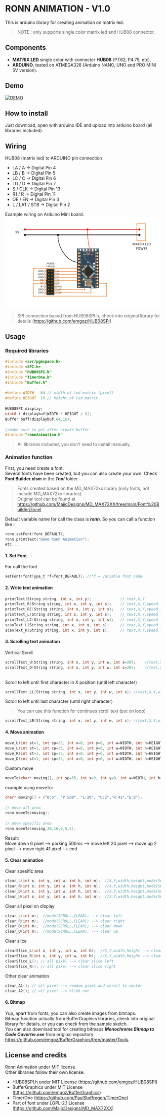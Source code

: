 # RONN ANIMATION - V1.0
This is arduino library for creating animation on matrix led.  
> NOTE : only supports single color matrix led and HUB08 connector.

## Components
- **MATRIX LED** single color with connector **HUB08** (P7.62, P4.75, etc). 
- **ARDUINO**, tested on ATMEGA328 (Arduino NANO, UNO and PRO MINI 5V version).

## Demo
[![DEMO](http://img.youtube.com/vi/jYppBStfILE/0.jpg)](https://youtu.be/jYppBStfILE)

## How to install
Just download, open with arduino IDE and upload into arduino board (all libraries included).

## Wiring
HUB08 (matrix led) to ARDUINO pin connection
 - LA / A    -> Digital Pin 4
 - LB / B    -> Digital Pin 5
 - LC / C    -> Digital Pin 6
 - LD / D    -> Digital Pin 7
 - S / CLK   -> Digital Pin 13
 - R1 / R    -> Digital Pin 11
 - OE / EN   -> Digital Pin 3
 - L / LAT / STB -> Digital Pin 2

Example wiring on Arduino Mini board.
![Wiring](Tool/wiring.png)

> SPI connection based from HUB08SPI.h, check into original library for details (https://github.com/emgoz/HUB08SPI).

## Usage
### Required libraries
~~~C
#include <avr/pgmspace.h>
#include <SPI.h>
#include "HUB08SPI.h"
#include "TimerOne.h"
#include "Buffer.h"

#define WIDTH   64 // width of led matrix (pixel)
#define HEIGHT  16 // height of led matrix

HUB08SPI display;
uint8_t displaybuf[WIDTH * HEIGHT / 8];
Buffer buff(displaybuf,64,16);

//make sure to put after create buffer
#include "ronnAnimation.h" 
~~~
> All libraries included, you don't need to install manually.



### Animation function
First, you need create a font.  
Several fonts have been created, but you can also create your own. Check **Font Builder.xlsm** in the ***Tool*** folder.
> Fonts created based on the MD_MAX72xx library (only fonts, not include MD_MAX72xx libraries).  
> Original tool can be found at https://github.com/MajicDesigns/MD_MAX72XX/tree/main/Font%20Builder/Excel

Default variable name for call the class is ***ronn***. So you can call a function like :
```C
ronn.setFont(font_DEFAULT);
ronn.printText("Demo Ronn Animation");
etc...
```
#### 1. Set Font
For call the font
```C
setFont(fontType_t *f=font_DEFAULT); //*f = variable font name
```
#### 2. Write text animation
```C
printText(String string, int x, int y);   			// text,X,Y
printText_R(String string, int x, int y, int s);  	// text,X,Y,speed --> print right with delay animation
printText_RC(String string, int x, int y, int s);  	// text,X,Y,speed --> print right with delay and cursor animation
printText_L(String string, int x, int y, int s);  	// text,X,Y,speed --> print left with delay animation
printText_LC(String string, int x, int y, int s);  	// text,X,Y,speed --> print left with delay and cursor animation 
scanText_L(String string, int x, int y, int s);  	// text,X,Y,speed --> scan left animation
scanText_R(String string, int x, int y, int s);  	// text,X,Y,speed --> scan right animation
```

#### 3. Scrolling text animation
Vertical Scroll
```C
scrollText_U(String string, int x, int y, int w, int s=20);    //text,X,Y,width,speed --> scroll text up
scrollText_D(String string, int x, int y, int w, int s=20);    //text,X,Y,width,speed --> scroll text down
	
```
Scroll to left until first character in X position (until left character)
```C
scrollText_LL(String string, int x, int y, int w, int s); //text,X,Y,width,speed (height auto from font height)
```
Scroll to left until last character (until right character)
> You can use this function for continues scroll text (put on loop)
```C
scrollText_LR(String string, int x, int y, int w, int s); //text,X,Y,width,speed (height auto from font height)
```

#### 4. Move animation
```C
move_U(int st=1, int sp=35, int x=0, int y=0, int w=WIDTH, int h=HEIGHT); //step,speed,X,Y,width,height --> move up
move_L(int st=1, int sp=35, int x=0, int y=0, int w=WIDTH, int h=HEIGHT); //step,speed,X,Y,width,height --> move left
move_R(int st=1, int sp=35, int x=0, int y=0, int w=WIDTH, int h=HEIGHT); //step,speed,X,Y,width,height --> move right
move_D(int st=1, int sp=35, int x=0, int y=0, int w=WIDTH, int h=HEIGHT); //step,speed,X,Y,width,height --> move down
```
Custom move
```C
moveTo(char* moving[], int sp=35, int x=0, int y=0, int w=WIDTH, int h=HEIGHT); //array direction & step,speed,X,Y,width,height
```
example using moveTo:
```C
char* moving[] = {"D:6", "P:500", "L:20", "U:2","R:41","E:0"};

// move all area
ronn.moveTo(moving);

// move spesific area
ronn.moveTo(moving,20,16,0,5,5);

```
Result:  
Move down 6 pixel --> parking 500ms --> move left 20 pixel --> move up 2 pixel --> move right 41 pixel --> end


#### 5. Clear animation
Clear spesific area
```C
clear_L(int x, int y, int w, int h, int m);  //X,Y,width,height,mode(SCROLL,CLEAR) --> clear left
clear_R(int x, int y, int w, int h, int m);  //X,Y,width,height,mode(SCROLL,CLEAR) --> clear right
clear_D(int x, int y, int w, int h, int m);  //X,Y,width,height,mode(SCROLL,CLEAR) --> clear down
clear_U(int x, int y, int w, int h, int m);  //X,Y,width,height,mode(SCROLL,CLEAR) --> clear up 
```

Clear all pixel on display
```C
clear_L(int m);  //mode(SCROLL,CLEAR); --> clear left
clear_R(int m);  //mode(SCROLL,CLEAR); --> clear right
clear_D(int m);  //mode(SCROLL,CLEAR); --> clear down
clear_U(int m);  //mode(SCROLL,CLEAR); --> clear up
```

Clear slice
```C
clearSlice_L(int x, int y, int w, int h);  //X,Y,width,height --> clear slice left
clearSlice_R(int x, int y, int w, int h);  //X,Y,width,height --> clear slice right
clearSlice_L(); // all pixel --> clear slice left
clearSlice_R(); // all pixel --> clear slice right
```

Other clear animation
```C
clear_A1(); // all pixel --> random pixel and scroll to center
clear_A2(); // all pixel --> blink out
```

#### 6. Bitmap
Yup, apart from fonts, you can also create images from bitmaps.  
Bitmap function actually from BufferGraphics libraries, check into original library for details, or you can check from the sample sketch.  
You can also download tool for creating bitmaps ***Monochrome Bitmap to Code Coverter.exe*** from original repository https://github.com/emgoz/BufferGraphics/tree/master/Tools.

## License and credits
Ronn Animation under MIT license.  
Other libraries follow their own license.
- HUB08SPI.h under MIT License (https://github.com/emgoz/HUB08SPI)
- BufferGraphics under MIT License (https://github.com/emgoz/BufferGraphics)
- TimerOne (https://github.com/PaulStoffregen/TimerOne)
- Part of font under LGPL-2.1 License (https://github.com/MajicDesigns/MD_MAX72XX)



	
